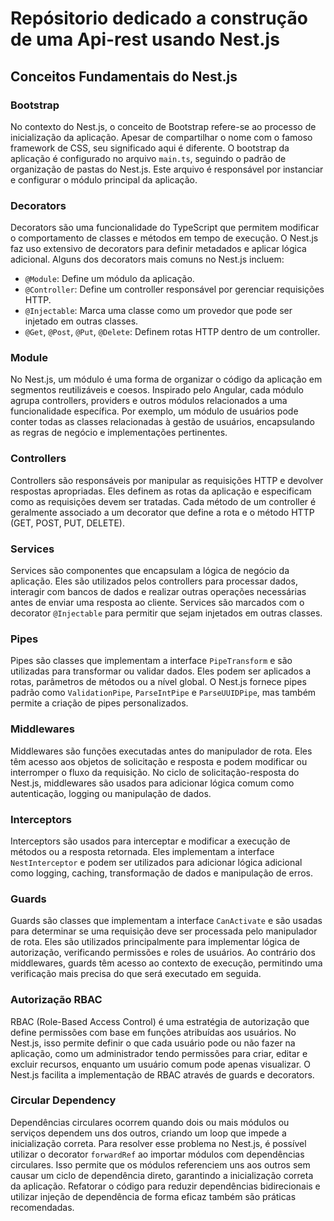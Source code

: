 # Repósitorio dedicado a construção de uma Api-rest usando Nest.js
## Conceitos Fundamentais do Nest.js

### Bootstrap
No contexto do Nest.js, o conceito de Bootstrap refere-se ao processo de inicialização da aplicação. Apesar de compartilhar o nome com o famoso framework de CSS, seu significado aqui é diferente. O bootstrap da aplicação é configurado no arquivo `main.ts`, seguindo o padrão de organização de pastas do Nest.js. Este arquivo é responsável por instanciar e configurar o módulo principal da aplicação.

### Decorators
Decorators são uma funcionalidade do TypeScript que permitem modificar o comportamento de classes e métodos em tempo de execução. O Nest.js faz uso extensivo de decorators para definir metadados e aplicar lógica adicional. Alguns dos decorators mais comuns no Nest.js incluem:
- `@Module`: Define um módulo da aplicação.
- `@Controller`: Define um controller responsável por gerenciar requisições HTTP.
- `@Injectable`: Marca uma classe como um provedor que pode ser injetado em outras classes.
- `@Get`, `@Post`, `@Put`, `@Delete`: Definem rotas HTTP dentro de um controller.

### Module
No Nest.js, um módulo é uma forma de organizar o código da aplicação em segmentos reutilizáveis e coesos. Inspirado pelo Angular, cada módulo agrupa controllers, providers e outros módulos relacionados a uma funcionalidade específica. Por exemplo, um módulo de usuários pode conter todas as classes relacionadas à gestão de usuários, encapsulando as regras de negócio e implementações pertinentes.

### Controllers
Controllers são responsáveis por manipular as requisições HTTP e devolver respostas apropriadas. Eles definem as rotas da aplicação e especificam como as requisições devem ser tratadas. Cada método de um controller é geralmente associado a um decorator que define a rota e o método HTTP (GET, POST, PUT, DELETE).

### Services
Services são componentes que encapsulam a lógica de negócio da aplicação. Eles são utilizados pelos controllers para processar dados, interagir com bancos de dados e realizar outras operações necessárias antes de enviar uma resposta ao cliente. Services são marcados com o decorator `@Injectable` para permitir que sejam injetados em outras classes.

### Pipes
Pipes são classes que implementam a interface `PipeTransform` e são utilizadas para transformar ou validar dados. Eles podem ser aplicados a rotas, parâmetros de métodos ou a nível global. O Nest.js fornece pipes padrão como `ValidationPipe`, `ParseIntPipe` e `ParseUUIDPipe`, mas também permite a criação de pipes personalizados.

### Middlewares
Middlewares são funções executadas antes do manipulador de rota. Eles têm acesso aos objetos de solicitação e resposta e podem modificar ou interromper o fluxo da requisição. No ciclo de solicitação-resposta do Nest.js, middlewares são usados para adicionar lógica comum como autenticação, logging ou manipulação de dados.

### Interceptors
Interceptors são usados para interceptar e modificar a execução de métodos ou a resposta retornada. Eles implementam a interface `NestInterceptor` e podem ser utilizados para adicionar lógica adicional como logging, caching, transformação de dados e manipulação de erros.

### Guards
Guards são classes que implementam a interface `CanActivate` e são usadas para determinar se uma requisição deve ser processada pelo manipulador de rota. Eles são utilizados principalmente para implementar lógica de autorização, verificando permissões e roles de usuários. Ao contrário dos middlewares, guards têm acesso ao contexto de execução, permitindo uma verificação mais precisa do que será executado em seguida.

### Autorização RBAC
RBAC (Role-Based Access Control) é uma estratégia de autorização que define permissões com base em funções atribuídas aos usuários. No Nest.js, isso permite definir o que cada usuário pode ou não fazer na aplicação, como um administrador tendo permissões para criar, editar e excluir recursos, enquanto um usuário comum pode apenas visualizar. O Nest.js facilita a implementação de RBAC através de guards e decorators.

### Circular Dependency
Dependências circulares ocorrem quando dois ou mais módulos ou serviços dependem uns dos outros, criando um loop que impede a inicialização correta. Para resolver esse problema no Nest.js, é possível utilizar o decorator `forwardRef` ao importar módulos com dependências circulares. Isso permite que os módulos referenciem uns aos outros sem causar um ciclo de dependência direto, garantindo a inicialização correta da aplicação. Refatorar o código para reduzir dependências bidirecionais e utilizar injeção de dependência de forma eficaz também são práticas recomendadas.
